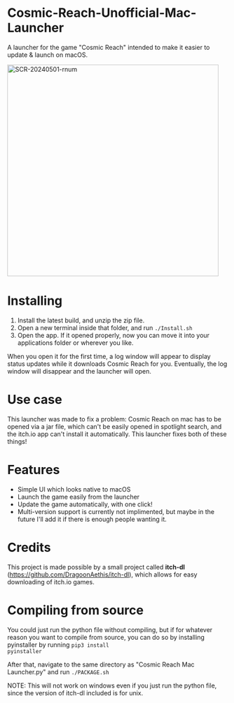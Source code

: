 # Cosmic-Reach-Unofficial-Mac-Launcher
A launcher for the game "Cosmic Reach" intended to make it easier to update &amp; launch on macOS.

<img width="482" alt="SCR-20240501-rnum" src="https://github.com/hw2007/Cosmic-Reach-Unofficial-Mac-Launcher/assets/60082961/422b90ec-9fda-4f01-9de9-dc9bf1c7a1e9">

# Installing
1. Install the latest build, and unzip the zip file.
2. Open a new terminal inside that folder, and run <code>./Install.sh</code>
3. Open the app. If it opened properly, now you can move it into your applications folder or wherever you like.

When you open it for the first time, a log window will appear to display status updates while it downloads Cosmic Reach for you. Eventually, the log window will disappear and the launcher will open.

# Use case
This launcher was made to fix a problem: Cosmic Reach on mac has to be opened via a jar file, which can't be easily opened in spotlight search, and the itch.io app can't install it automatically. This launcher fixes both of these things!

# Features
- Simple UI which looks native to macOS
- Launch the game easily from the launcher
- Update the game automatically, with one click!
- Multi-version support is currently not implimented, but maybe in the future I'll add it if there is enough people wanting it.

# Credits
This project is made possible by a small project called **itch-dl** (https://github.com/DragoonAethis/itch-dl), which allows for easy downloading of itch.io games.

# Compiling from source
You could just run the python file without compiling, but if for whatever reason you want to compile from source, you can do so by installing pyinstaller by running <code>pip3 install pyinstaller</code>

After that, navigate to the same directory as "Cosmic Reach Mac Launcher.py" and run <code>./PACKAGE.sh</code>


NOTE: This will not work on windows even if you just run the python file, since the version of itch-dl included is for unix.
